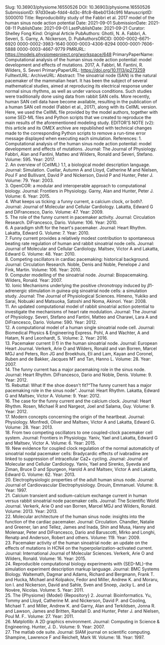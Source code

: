 Slug: 10.36903/physiome.16550526
DOI: 10.36903/physiome.16550526
SubmissionID: 97d30eab-fdd4-4d3c-8fc8-8beb0134c9f6
ManuscriptID: S000010
Title: Reproducibility study of the Fabbri et al. 2017 model of the human sinus node action potential
Date: 2021-09-01
SubmissionDate: 2021-08-11
PublishDate: 2021-09-01
LastPublishDate: 2021-09-21
Curator: Shelley Fong
Kind: Original Article
PubAuthors: Ghotli, N. A.
    Fabbri, A.
    Severi, S.
    Garny, A.
    Nickerson, D.
PubAuthorsORCID: 0000-0002-6671-6920
    0000-0002-3983-1640
    0000-0003-4306-8294
    0000-0001-7606-5888
    0000-0003-4667-9779
PMRURL: https://models.physiomeproject.org/workspace/648
PrimaryPaperName: Computational analysis of the human sinus node action potential: model development and effects of mutations. 2017, A. Fabbri, M. Fantini, R. Wilders, S. Severi
PrimaryPaperURL: https://doi.org/10.1113/jp273259
FulltextURL:
ArchiveURL:
Abstract: The sinoatrial node (SAN) is the natural pacemaker of the mammalian heart. It has been the subject of several mathematical studies, aimed at reproducing its electrical response under normal sinus rhythms, as well as under various conditions. Such studies were traditionally done using data from rabbit SAN cells. More recently, human SAN cell data have become available, resulting in the publication of a human SAN cell model (Fabbri et al., 2017), along with its CellML version. Here, we used the CellML file provided by the model authors, together with some SED-ML files and Python scripts that we created to reproduce the main results of the aforementioned modeling study. EDITOR'S NOTE (v2): this article and its OMEX archive are republished with technical changes made to the corresponding Python scripts to remove a run-time error message displayed when executing each simulation.
References: 1. Computational analysis of the human sinus node action potential: model development and effects of mutations. Journal: The Journal of Physiology. Fabbri, Alan and Fantini, Matteo and Wilders, Ronald and Severi, Stefano. Volume: 595. Year: 2017.  <br />2. An overview of {CellML} 1.1, a biological model description language. Journal: Simulation. Cuellar, Autumn A and Lloyd, Catherine M and Nielsen, Poul F and Bullivant, David P and Nickerson, David P and Hunter, Peter J. Volume: 79. Year: 2003.  <br />3. OpenCOR: a modular and interoperable approach to computational biology. Journal: Frontiers in Physiology. Garny, Alan and Hunter, Peter J. Volume: 6. Year: 2015.  <br />4. What keeps us ticking: a funny current, a calcium clock, or both?. Journal: Journal of Molecular and Cellular Cardiology. Lakatta, Edward G and DiFrancesco, Dario. Volume: 47. Year: 2009.  <br />5. The role of the funny current in pacemaker activity. Journal: Circulation Research. DiFrancesco, Dario. Volume: 106. Year: 2010.  <br />6. A paradigm shift for the heart's pacemaker. Journal: Heart Rhythm. Lakatta, Edward G. Volume: 7. Year: 2010.  <br />7. Funny current provides a relatively modest contribution to spontaneous beating rate regulation of human and rabbit sinoatrial node cells. Journal: Journal of Molecular and Cellular Cardiology. Maltsev, Victor A and Lakatta, Edward G. Volume: 48. Year: 2010.  <br />8. Competing oscillators in cardiac pacemaking: historical background. Journal: Circulation Research. Noble, Denis and Noble, Penelope J and Fink, Martin. Volume: 106. Year: 2010.  <br />9. Computer modelling of the sinoatrial node. Journal: Biopacemaking. Wilders, Ronald. Year: 2007.  <br />10. Ionic Mechanisms underlying the positive chronotropy induced by $\beta$1-adrenergic stimulation in guinea-pig sinoatrial node cells: a simulation study. Journal: The Journal of Physiological Sciences. Himeno, Yukiko and Sarai, Nobuaki and Matsuoka, Satoshi and Noma, Akinori. Year: 2008.  <br />11. An updated computational model of rabbit sinoatrial action potential to investigate the mechanisms of heart rate modulation. Journal: The Journal of Physiology. Severi, Stefano and Fantini, Matteo and Charawi, Lara A and DiFrancesco, Dario. Volume: 590. Year: 2012.  <br />12. A computational model of a human single sinoatrial node cell. Journal: Biomedical Physics \& Engineering Express. Pohl, A and Wachter, A and Hatam, N and Leonhardt, S. Volume: 2. Year: 2016.  <br />13. Pacemaker current (I f) in the human sinoatrial node. Journal: European Heart Journal. Verkerk, Arie O and Wilders, Ronald and van Borren, Marcel MGJ and Peters, Ron JG and Broekhuis, Eli and Lam, Kayan and Coronel, Ruben and de Bakker, Jacques MT and Tan, Hanno L. Volume: 28. Year: 2007.  <br />14. The funny current has a major pacemaking role in the sinus node. Journal: Heart Rhythm. DiFrancesco, Dario and Noble, Denis. Volume: 9. Year: 2012.  <br />15. Rebuttal: What If the shoe doesn't fit?“The funny current has a major pacemaking role in the sinus node”. Journal: Heart Rhythm. Lakatta, Edward G and Maltsev, Victor A. Volume: 9. Year: 2012.  <br />16. The case for the funny current and the calcium clock. Journal: Heart Rhythm. Rosen, Michael R and Nargeot, Joel and Salama, Guy. Volume: 9. Year: 2012.  <br />17. Modern concepts concerning the origin of the heartbeat. Journal: Physiology. Monfredi, Oliver and Maltsev, Victor A and Lakatta, Edward G. Volume: 28. Year: 2013.  <br />18. From two competing oscillators to one coupled-clock pacemaker cell system. Journal: Frontiers in Physiology. Yaniv, Yael and Lakatta, Edward G and Maltsev, Victor A. Volume: 6. Year: 2015.  <br />19. New evidence for coupled clock regulation of the normal automaticity of sinoatrial nodal pacemaker cells: Bradycardic effects of ivabradine are linked to suppression of intracellular Ca2+ cycling. Journal: Journal of Molecular and Cellular Cardiology. Yaniv, Yael and Sirenko, Syevda and Ziman, Bruce D and Spurgeon, Harold A and Maltsev, Victor A and Lakatta, Edward G. Volume: 62. Year: 2013.  <br />20. Electrophysiologic properties of the adult human sinus node. Journal: Journal of Cardiovascular Electrophysiology. Drouin, Emmanuel. Volume: 8. Year: 1997.  <br />21. Calcium transient and sodium-calcium exchange current in human versus rabbit sinoatrial node pacemaker cells. Journal: The Scientific World Journal. Verkerk, Arie O and van Borren, Marcel MGJ and Wilders, Ronald. Volume: 2013. Year: 2013.  <br />22. Molecular architecture of the human sinus node: insights into the function of the cardiac pacemaker. Journal: Circulation. Chandler, Natalie and Greener, Ian and Tellez, James and Inada, Shin and Musa, Hanny and Molenaar, Peter and DiFrancesco, Dario and Baruscotti, Mirko and Longhi, Renatp and Anderson, Robert and others. Volume: 119. Year: 2009.  <br />23. Pacemaker activity of the human sinoatrial node: an update on the effects of mutations in HCN4 on the hyperpolarization-activated current. Journal: International Journal of Molecular Sciences. Verkerk, Arie O and Wilders, Ronald. Volume: 16. Year: 2015.  <br />24. Reproducible computational biology experiments with {SED-ML}-the simulation experiment description markup language. Journal: BMC Systems Biology. Waltemath, Dagmar and Adams, Richard and Bergmann, Frank T. and Hucka, Michael and Kolpakov, Fedor and Miller, Andrew K. and Moraru, Ion I. and Nickerson, David and Sahle, Sven and Snoep, Jacky L. and Le Novère, Nicolas. Volume: 5. Year: 2011.  <br />25. The {Physiome} {Model} {Repository} 2. Journal: Bioinformatics. Yu, Tommy and Lloyd, Catherine M. and Nickerson, David P. and Cooling, Michael T. and Miller, Andrew K. and Garny, Alan and Terkildsen, Jonna R. and Lawson, James and Britten, Randall D. and Hunter, Peter J. and Nielsen, Poul M. F.. Volume: 27. Year: 2011.  <br />26. Matplotlib: A 2D graphics environment. Journal: Computing in Science \& Engineering. Hunter, J. D.. Volume: 9. Year: 2007.  <br />27. The matlab ode suite. Journal: SIAM journal on scientific computing. Shampine, Lawrence F and Reichelt, Mark W. Volume: 18. Year: 1997.  <br />